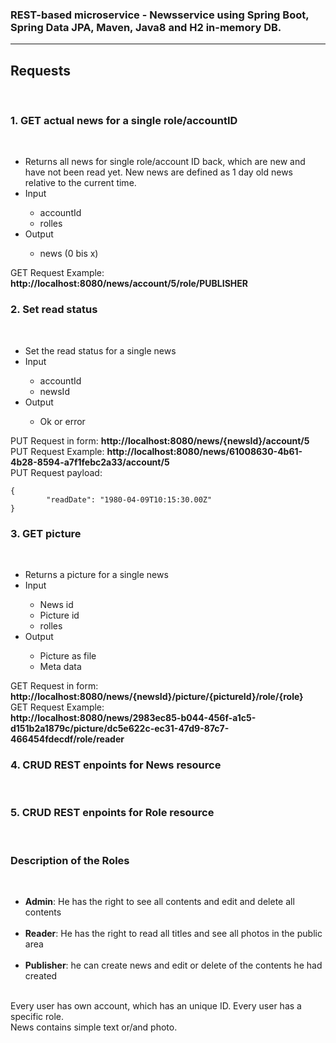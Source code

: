### REST-based microservice - Newsservice using Spring Boot, Spring Data JPA, Maven, Java8 and H2 in-memory DB.
<hr>
<h2>Requests</h2> <br>
<h3>1. GET actual news for a single role/accountID</h3><br>
<ul>
  <li>Returns all news for single role/account ID back, which are new and have not been read yet. New news are defined as 1 day old news relative to the current time.</li>
  <li>Input</li>
  <ul>
        <li>accountId</li>
        <li>rolles</li>
  </ul>
  <li>Output</li>
    <ul>
        <li>news (0 bis x)</li>
  </ul>
</ul>
GET Request Example: <b>http://localhost:8080/news/account/5/role/PUBLISHER</b>
<h3>2. Set read status</h3><br>
<ul>
  <li>Set the read status for a single news</li>
  <li>Input</li>
  <ul>
        <li>accountId</li>
        <li>newsId</li>
  </ul>
  <li>Output</li>
    <ul>
        <li>Ok or error</li>
  </ul>
</ul>
PUT Request in form: <b>http://localhost:8080/news/{newsId}/account/5</b> <br>
PUT Request Example: <b>http://localhost:8080/news/61008630-4b61-4b28-8594-a7f1febc2a33/account/5</b> <br>
PUT Request payload: <br>
<code>
{
        "readDate": "1980-04-09T10:15:30.00Z"
}
</code>
<h3>3. GET picture</h3><br>
<ul>
  <li>Returns a picture for a single news</li>
  <li>Input</li>
  <ul>
        <li>News id</li>
        <li>Picture id</li>
        <li>rolles</li>
  </ul>
  <li>Output</li>
    <ul>
        <li>Picture as file</li>
        <li>Meta data</li>
  </ul>
</ul>
GET Request in form: <b>http://localhost:8080/news/{newsId}/picture/{pictureId}/role/{role}</b> <br>
GET Request Example: <br> <b>http://localhost:8080/news/2983ec85-b044-456f-a1c5-d151b2a1879c/picture/dc5e622c-ec31-47d9-87c7-466454fdecdf/role/reader</b> <br>
<h3>4. CRUD REST enpoints for News resource</h3><br>
<h3>5. CRUD REST enpoints for Role resource</h3><br>
<h3>Description of the Roles</h3><br>
<ul>
  <li><b>Admin</b>: He has the right to see all contents and edit and delete all contents</li> <br>
  <li><b>Reader</b>: He has the right to read all titles and see all photos in the public area</li> <br>
  <li><b>Publisher</b>: he can create news and edit or delete of the contents he had created</li> <br>
</ul>
Every user has own account, which has an unique ID. Every user has a specific role. <br>
News contains simple text or/and photo.


